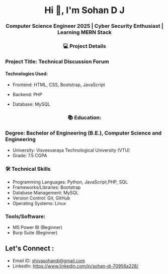 <h1 align="center">Hi 👋, I'm Sohan D J</h1>
<h3 align="center">Computer Science Engineer 2025 | Cyber Security Enthusiast | Learning MERN Stack </h3>

<h3 align="center"> 💻 Project Details </h3>
<h3> Project Title: Technical Discussion Forum </h3>
<h4> Technologies Used:</h4>

- Frontend: HTML, CSS, Bootstrap, JavaScript 
 
- Backend: PHP

- Database: MySQL

<h3 align="center"> 📚 Education: </h3>
 
### Degree: Bachelor of Engineering (B.E.), Computer Science and Engineering
- University: Visvesvaraya Technological University (VTU)
- Grade: 7.5 CGPA

### 🛠️ Technical Skills
- Programming Languages: Python, JavaScript,PHP, SQL
- Frameworks/Libraries: Bootstrap
- Database Management: MySQL
- Version Control: Git, GitHub
- Operating Systems: Linux

### Tools/Software:
- MS Power BI (Beginner)
- Burp Suite (Beginner)

## Let's Connect : 
- Email ID: shivasohandj@gmail.com 
- LinkedIn: https://www.linkedin.com/in/sohan-dj-70956a228/ 
